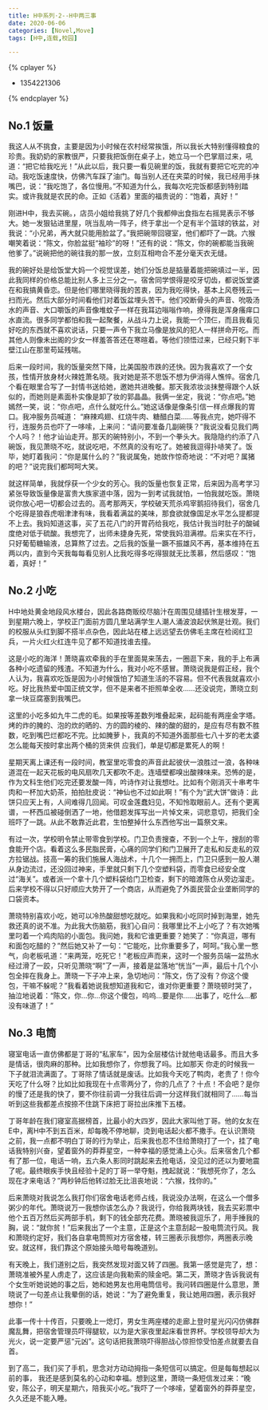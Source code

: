 ```yaml
---
title: H中系列·2--H中两三事
date: 2020-06-06
categories: [Novel,Move]
tags: [H中,连载,校园]

---
```


{% cplayer  %}

  - 1354221306

{% endcplayer %}

## No.1 饭量

我这人从不挑食，主要是因为小时候在农村经常挨饿，所以我长大特别懂得粮食的珍贵。我奶奶的家教很严，只要我把饭倒在桌子上，她立马一个巴掌扇过来，吼道：“把它给我吃光！”从此以后，我只要一看见碗里的饭，我就有要把它吃完的冲动。我吃饭速度快，仿佛汽车踩了油门。每当别人还在夹菜的时候，我已经用手抹嘴巴，说：“我吃饱了，各位慢用。”不知道为什么，我每次吃完饭都感到特别踏实。或许我就是农民的命。正如《活着》里面的福贵说的：“饱着，真好！”

刚进H中，我去买碗。，店员小姐给我挑了好几个我都伸出食指左右摇晃表示不够大。她一发狠钻进里屋，咣当乱响一阵子，终于拿出一个足有半个篮球的铁盆，对我说：“小兄弟，再大就只能用脸盆了。”我把碗带回寝室，他们都吓了一跳。六猴嘲笑着说：“陈文，你脸盆挺“袖珍”的呀！”还有的说：“陈文，你的碗都能当我碗他爹了。”说碗把他的碗往我的那一放，立刻互相吻合不差分毫天衣无缝。

我的碗好处是给饭堂大妈一个视觉误差，她们分饭总是掂量着能把碗填过一半，因此我同样的价格总能比别人多上三分之一。宿舍同学恨得是咬牙切齿，都说饭堂婆在和我搞黄昏恋。但是他们哪里晓得我的苦衷，因为我吃得快，基本上风卷残云一扫而光。然后大部分时间看他们对着饭盆埋头苦干。他们咬断骨头的声音、吮吸汤水的声音、大口嚼饭的声音像堆蚊子一样在我耳边嗡嗡作响，撩得我是浑身瘙痒口水直流。很多同学都怕和我一起聚餐，从战斗力上说，我能一个顶仨，而且我看见好吃的东西就不喜欢说话，只要一声令下我立马像是放风的犯人一样拼命开吃。而其他人则像未出阁的少女一样羞答答还在寒暄着。等他们领悟过来，已经只剩下半壁江山在那里苟延残喘。

后来一段时间，我的饭量突然下降，比美国股市跌的还快。因为我喜欢了一个女孩，性情开放身材火辣姓萧名晓。我对她是茶不思饭不想为伊消得人憔悴。宿舍几个看在眼里合写了一封情书送给她，邀她共进晚餐。那天我浓妆淡抹整得跟个人妖似的，而她则是素面朴实像是卸了妆的郭晶晶。我俩一坐定，我说：“你点吧。”她嫣然一笑，说：“你点吧，点什么就吃什么。”她这话像是像条引信一样点爆我的胃口。我冲服务员喊道：
 “麻辣鸡翅、红烧牛肉、糖醋白菜……等我点完，她吓得不行，连服务员也吓了一哆嗦，上来问：“请问要准备几副碗筷？”我说没看见我们两个人吗？！他才讪讪走开。那天的碗特别小，不到一个拳头大。我隐隐约约添了八碗饭，我见萧晓不吃，就说吃吧，不然真的没有吃了。她被我逗得扑哧笑了。饭毕，她盯着我问：“你是属什么的？”我说属兔，她故作惊奇地说：“不对吧？属猪的吧？”说完我们都呵呵大笑。

就这样简单，我就俘获一个少女的芳心。我的饭量也恢复正常，后来因为高考学习紧张导致饭量像是富贵大族家道中落，因为一到考试我就怕，一怕我就吃饭。萧晓说你放心吧一切都会过去的。高考那两天，学校破天荒杀鸡宰鹅招待我们，宿舍几个吃得是狼吞虎咽津津有味，我看着满盆的美味，那食欲就像国足水平怎么提都提不上去。我妈知道这事，买了五花八门的开胃药给我吃，我估计我当时肚子的酸碱度绝对低于硫酸。我想完了，出师未捷身先死，常使我妈泪满襟。后来实在不行，只好葡萄糖输液，总算熬了过去。之后我的饭量一蹶不振雄风不再，基本维持在五两以内，直到今天我每每看见别人比我吃得多吃得狠就无比羡慕，然后感叹：“饱着，真好！”

## No.2 小吃

H中地处黄金地段风水楼台，因此各路商贩绞尽脑汁在周围见缝插针生根发芽，一到星期六晚上，学校正门面前方圆几里站满学生人潮人涌波浪起伏煞是壮观。我们的校服从头红到脚不搭半点杂色，因此站在楼上远远望去仿佛毛主席在检阅红卫兵，一片火红火红连牛见了都不知道找谁去撞。

这是小吃的海洋！萧晓喜欢牵我的手在里面晃来荡去，一圈逛下来，我的手上布满各种小吃遗留的残渣。不知道为什么，我对小吃不感冒。萧晓说我是假正经，我个人认为，我喜欢吃饭是因为小时候饿怕了知道生活的不容易。但不代表我就喜欢小吃。好比我热爱中国正统文学，但不是来者不拒照单全收……还没说完，萧晓立刻拿一块豆腐塞到我嘴巴。

这里的小吃多如九牛二虎的毛。如果按等差数列堆叠起来，起码能有两座金字塔。烤的炸的腌的、泡的炊的晒的、方的圆的棱的、辣的酸的甜的，是应有尽有数不胜数，吃到嘴巴烂都吃不完。比如腌萝卜，我真的不知道外面那些七八十岁的老太婆怎么能每天按时拿出两个桶的货来供
 应我们，单是切都是累死人的啊！

星期天离上课还有一段时间，教室里吃零食的声音此起彼伏一浪胜过一浪，各种味道混在一起天花板的电风扇吹几天都吹不走。连墙壁都嗅出酸辣味来。恐怖的是，作为文科生他们吃完还要发酸一阵，吟诗作对让我想吐。比如有个刚消灭十串考牛肉和一杯加大奶茶，拍拍肚皮说：“神仙也不过如此啊！”有个为“武大饼”做诗：此饼只应天上有，人间难得几回闻。可叹金莲蠢妇见，不知怜取眼前人。还有个更离谱，一杯西瓜被碰倒洒了一地，他借题发挥写出一片悼文来，词悲意切，把我们全班吓了一跳。从此不敢靠近此君，生怕整掉什么东西他写出一篇祭文来。

有过一次，学校明令禁止带零食到学校。门卫负责搜查，不到一个上午，搜刮的零食能开个店。看着这么多民脂民膏，心痛的同学们和门卫展开了走私和反走私的双方拉锯战。技高一筹的我们施展人海战术，十几个一拥而上，门卫只感到一股人潮从身边流过，还没回过神来，手里就只剩下几个空塑料袋，而零食已经安全度过“海关”。或者派一个拿十几个塑料袋给门卫检查，剩下的暗渡陈仓从旁边溜走。后来学校不得以只好顺应大势开了一个商店，从而避免了外面民营企业垄断同学的口袋资本。

萧晓特别喜欢小吃，她可以冷热酸甜想吃就吃。如果我和小吃同时掉到海里，她先救还真的说不准。为此我大伤脑筋，我扪心自问：我哪里比不上小吃了？有次她嘴里叼着一个鸡肉陷的小面包。我问她，我和它谁更重要？她笑了：“你真逗，哪有和面包吃醋的？”然后她又补了一句：“它能吃，比你重要多了，呵呵。”我心里一憋气，向老板吼道：“来两笼，吃死它！”老板应声而来，这时一个服务员端一盆热水经过滑了一跤，只听见萧晓“啊”了一声，接着是盆落地“恍当”一声，最后十几个小包全摔在我身上。萧晓一下子冲上来，急切地问：“陈文，伤了没有？你这个傻包，干嘛不躲呢？”我看着她说我想知道我和它，谁对你更重要？萧晓顿时哭了，抽泣地说着：“陈文，你…你…你这个傻包，呜呜…要是你……出事了，吃什么…都没有味道了！”

## No.3 电筒

寝室电话一直仿佛都是丁哥的“私家车”，因为全层楼估计就他电话最多。而且大多是情话，很肉麻的那种。比如我想你了，你想我了吗。比如那天
 你走的时候我一下子就泪流满面了。丁哥除了情话就是废话。比如我今天吃了鸭肉，老贵了！你今天吃了什么呀？比如比如我现在十点零两分了，你的几点了？十点！不会吧？是你的慢了还是我的快了，要不你往前调一分我往后调一分这样我们就相同了……每当听到这些我都差点按捺不住跳下床把丁哥拉出床推下五楼。

丁哥年龄在我们寝室高据榜首，比最小的大四岁，因此大家叫他丁哥。他的女友在E中，离H中不到五百米，却每晚不停地聊，烫到电话起火都不撒手。在认识萧晓之前，我一点都不明白丁哥的行为举止，后来我也忍不住给萧晓打了一个，挂了电话我特别兴奋，望着窗外的莽莽星空，一种幸福的感觉涌上心头。后来宿舍几个都有了那一位，电话一响，五六条人影同时跳起来去抢电话，没见过的还以为要地震了呢。最终眼疾手快且经验十足的丁哥一举夺魁，拽起就说：“我想死你了，怎么现在才来电话？”两秒钟后他转过脸无比沮丧地说：“六猴，找你的。”

后来萧晓对我说怎么我打你们宿舍电话老师占线，我说没办法啊，在这么一个僧多粥少的年代。萧晓说万一我想你该怎么办？我说行，你给我两块钱，我去买彩票中他个五百万然后买两部手机，剩下的钱全部充花费。萧晓被我逗乐了，用手捶我的胸，说：“就你贫！”后来我出了一个主意，正是这个主意刮起一股电筒流行风。我和萧晓约定好，我们各自拿电筒照对方宿舍楼，转三圈表示我想你，两圈表示晚安。就这样，我们靠这个原始接头暗号每晚道别。

有天晚上，我们道别之后，我突然发现对面又转了四圈。我第一感觉是完了，想：萧晓准被外星人虏走了，这应该是向我勒索的赎金吧。第二天，萧晓才告诉我说有个女生听她说她的事之后，她和她男友也用电筒信号。我问转四圈是什么意思，萧晓说了一句差点让我晕倒的话，她说：“为了避免重复，我让她用四圈，表示我好想你！”

此事一传十十传百，只要晚上一熄灯，男女生两座楼的走廊上登时星光闪闪仿佛群魔乱舞，把宿舍管理员吓得腿软，以为是大家夜里起床看世界杯。学校领导却大为光火，说一定要严惩“元凶”。这句话把我萧晓吓得胆战心惊担惊受怕差点就要去自首。

到了高二，我们买了手机，思念对方动动拇指一条短信可以搞定。但是每每想起以前的事，
 我还是感到莫名的心动和幸福。想到这里，萧晓一条短信发过来：“晚安，陈公子，明天星期六，陪我买小吃。”我吓了一个哆嗦，望着窗外的莽莽星空，久久还是不能入睡。